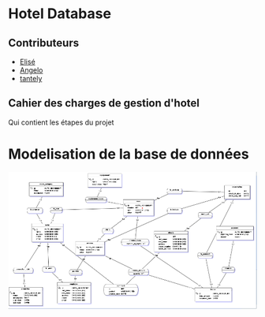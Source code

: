 # Hotel Database

## Contributeurs
 - [Elisé](https://github.com/Ngitangita)
 - [Angelo](https://github.com/Angelonasandratra)
 - [tantely](https://github.com/Hevitriniavo)

## Cahier des charges de gestion d'hotel

Qui contient les étapes du projet

# Modelisation de la base de données

![ hotel DB ](./image/mcd.png "gfgf") 
